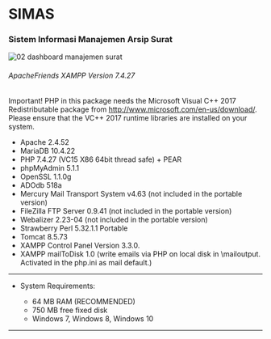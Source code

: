# SIMAS
### Sistem Informasi Manajemen Arsip Surat


![02  dashboard manajemen surat](https://user-images.githubusercontent.com/77903323/190657216-ca40747d-3ff4-4924-8026-c72bb444bb38.png)

###### ApacheFriends XAMPP Version 7.4.27 ######

Important! PHP in this package needs the Microsoft Visual C++ 2017 Redistributable package from
http://www.microsoft.com/en-us/download/. Please ensure that the VC++ 2017 runtime
libraries are installed on your system.

  + Apache 2.4.52
  + MariaDB 10.4.22
  + PHP 7.4.27 (VC15 X86 64bit thread safe) + PEAR
  + phpMyAdmin 5.1.1
  + OpenSSL 1.1.0g
  + ADOdb 518a
  + Mercury Mail Transport System v4.63 (not included in the portable version)
  + FileZilla FTP Server 0.9.41 (not included in the portable version)
  + Webalizer 2.23-04 (not included in the portable version)
  + Strawberry Perl 5.32.1.1 Portable
  + Tomcat 8.5.73
  + XAMPP Control Panel Version 3.3.0.
  + XAMPP mailToDisk 1.0 (write emails via PHP on local disk in <xampp>\mailoutput. Activated in the php.ini as mail default.)

---------------------------------------------------------------

* System Requirements:

  + 64 MB RAM (RECOMMENDED)
  + 750 MB free fixed disk
  + Windows 7, Windows 8, Windows 10

---------------------------------------------------------------
